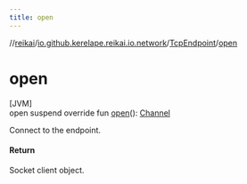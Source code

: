 ```yaml
---
title: open
---
```

//[reikai](../../../index.html)/[io.github.kerelape.reikai.io.network](../index.html)/[TcpEndpoint](index.html)/[open](open.html)



# open



[JVM]\
open suspend override fun [open](open.html)(): [Channel](../../io.github.kerelape.reikai.io/-channel/index.html)



Connect to the endpoint.



#### Return



Socket client object.




